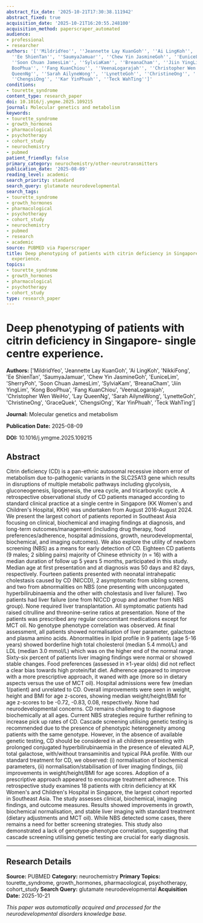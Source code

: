```yaml
---
abstract_fix_date: '2025-10-21T17:30:38.111942'
abstract_fixed: true
acquisition_date: '2025-10-21T16:20:55.248100'
acquisition_method: paperscraper_automated
audience:
- professional
- researcher
authors: '[''MildridYeo'', ''Jeannette Lay KuanGoh'', ''Ai LingKoh'', ''NikkiFong'',
  ''Ee ShienTan'', ''SaumyaJamuar'', ''Chew Yin JasmineGoh'', ''EuniceLim'', ''SherryPoh'',
  ''Soon Chuan JamesLim'', ''SylviaKam'', ''BreanaCham'', ''Jiin YingLim'', ''Kong
  BooPhua'', ''Fang KuanChiou'', ''VeenaLogarajah'', ''Christopher Wen WeiHo'', ''Lay
  QueenNg'', ''Sarah AilyneWong'', ''LynetteGoh'', ''ChristineOng'', ''GraceQuek'',
  ''ChengsiOng'', ''Kar YinPhuah'', ''Teck WahTing'']'
conditions:
- tourette_syndrome
content_type: research_paper
doi: 10.1016/j.ymgme.2025.109215
journal: Molecular genetics and metabolism
keywords:
- tourette_syndrome
- growth_hormones
- pharmacological
- psychotherapy
- cohort_study
- neurochemistry
- pubmed
patient_friendly: false
primary_category: neurochemistry/other-neurotransmitters
publication_date: '2025-08-09'
reading_level: academic
search_priority: standard
search_query: glutamate neurodevelopmental
search_tags:
- tourette_syndrome
- growth_hormones
- pharmacological
- psychotherapy
- cohort_study
- neurochemistry
- pubmed
- research
- academic
source: PUBMED via Paperscraper
title: Deep phenotyping of patients with citrin deficiency in Singapore- single centre
  experience.
topics:
- tourette_syndrome
- growth_hormones
- pharmacological
- psychotherapy
- cohort_study
type: research_paper
---
```


# Deep phenotyping of patients with citrin deficiency in Singapore- single centre experience.

**Authors:** ['MildridYeo', 'Jeannette Lay KuanGoh', 'Ai LingKoh', 'NikkiFong', 'Ee ShienTan', 'SaumyaJamuar', 'Chew Yin JasmineGoh', 'EuniceLim', 'SherryPoh', 'Soon Chuan JamesLim', 'SylviaKam', 'BreanaCham', 'Jiin YingLim', 'Kong BooPhua', 'Fang KuanChiou', 'VeenaLogarajah', 'Christopher Wen WeiHo', 'Lay QueenNg', 'Sarah AilyneWong', 'LynetteGoh', 'ChristineOng', 'GraceQuek', 'ChengsiOng', 'Kar YinPhuah', 'Teck WahTing']

**Journal:** Molecular genetics and metabolism

**Publication Date:** 2025-08-09

**DOI:** 10.1016/j.ymgme.2025.109215

## Abstract

Citrin deficiency (CD) is a pan-ethnic autosomal recessive inborn error of metabolism due to-pathogenic variants in the SLC25A13 gene which results in disruptions of multiple metabolic pathways including glycolysis, gluconeogenesis, lipogenesis, the urea cycle, and tricarboxylic cycle. A retrospective observational study of CD patients managed according to standard clinical practice at a single centre in Singapore (KK Women's and Children's Hospital, KKH) was undertaken from August 2016-August 2024. We present the largest cohort of patients reported in Southeast Asia focusing on clinical, biochemical and imaging findings at diagnosis, and long-term outcomes/management (including drug therapy, food preferences/adherence, hospital admissions, growth, neurodevelopmental, biochemical, and imaging outcomes). We also explore the utility of newborn screening (NBS) as a means for early detection of CD. Eighteen CD patients (9 males; 2 sibling pairs) majority of Chinese ethnicity (n = 16) with a median duration of follow up 5 years 5 months, participated in this study. Median age at first presentation and at diagnosis was 50 days and 82 days, respectively. Fourteen patients presented with neonatal intrahepatic cholestasis caused by CD (NICCD), 2 asymptomatic from sibling screens, and two from abnormalities on NBS (one presenting with unconjugated hyperbilirubinaemia and the other with cholestasis and liver failure). Two patients had liver failure (one from NICCD group and another from NBS group). None required liver transplantation. All symptomatic patients had raised citrulline and threonine-serine ratios at presentation. None of the patients was prescribed any regular concomitant medications except for MCT oil. No genotype phenotype correlation was observed. At final assessment, all patients showed normalisation of liver parameter, galactose and plasma amino acids. Abnormalities in lipid profile in 9 patients (age 5-16 years) showed borderline high total cholesterol (median 5.4 mmol/L) and LDL (median 3.0 mmol/L) which was on the higher end of the normal range. Sixty-six percent of patients liver imaging findings were normal or showed stable changes. Food preferences (assessed in ≥1-year olds) did not reflect a clear bias towards high protein/fat diet. Adherence appeared to improve with a more prescriptive approach, it waned with age (more so in dietary aspects versus the use of MCT oil). Hospital admissions were few (median 1/patient) and unrelated to CD. Overall improvements were seen in weight, height and BMI for age z-scores, showing median weight/height/BMI for age z-scores to be -0.72, -0.83, 0.08, respectively. None had neurodevelopmental concerns. CD remains challenging to diagnose biochemically at all ages. Current NBS strategies require further refining to increase pick up rates of CD. Cascade screening utilising genetic testing is recommended due to the presence of phenotypic heterogeneity among patients with the same genotype. However, in the absence of available genetic testing, CD should be considered in all children presenting with prolonged conjugated hyperbilirubinaemia in the presence of elevated ALP, total galactose, with/without transaminitis and typical PAA profile. With our standard treatment for CD, we observed: (i) normalisation of biochemical parameters, (ii) normalisation/stabilisation of liver imaging findings, (iii) improvements in weight/height/BMI for age scores. Adoption of a prescriptive approach appeared to encourage treatment adherence. This retrospective study examines 18 patients with citrin deficiency at KK Women's and Children's Hospital in Singapore, the largest cohort reported in Southeast Asia. The study assesses clinical, biochemical, imaging findings, and outcome measures. Results showed improvements in growth, biochemical normalisation, and stable liver imaging with standard treatment (dietary adjustments and MCT oil). While NBS detected some cases, there remains a need for better screening strategies. This study also demonstrated a lack of genotype-phenotype correlation, suggesting that cascade screening utilising genetic testing are crucial for early diagnosis.

---

## Research Details

**Source:** PUBMED
**Category:** neurochemistry
**Primary Topics:** tourette_syndrome, growth_hormones, pharmacological, psychotherapy, cohort_study
**Search Query:** glutamate neurodevelopmental
**Acquisition Date:** 2025-10-21

*This paper was automatically acquired and processed for the neurodevelopmental disorders knowledge base.*

